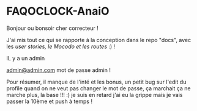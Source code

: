 # FAQOCLOCK-AnaiO

Bonjour ou bonsoir cher correcteur ! 

J'ai mis tout ce qui se rapporte à la conception dans le repo "docs", avec les *user stories, le Mocodo et les routes* :) !

IL y a un admin
 
 admin@admin.com      mot de passe admin !

 Pour résumer, il manque de l'inté et les bonus, un petit bug sur l'edit du profile quand on ne veut pas changer le mot de passe, ça marchait ça ne marche plus, la base !!! :) je suis en retard j'ai eu la grippe mais je vais passer la 10ème et push à temps ! 

 


